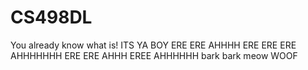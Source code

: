 # CS498DL
You already know what is! ITS YA BOY ERE ERE AHHHH ERE ERE ERE AHHHHHHH ERE ERE AHHH EREE AHHHHHH bark bark meow WOOF
